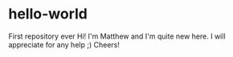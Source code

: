 # hello-world
First repository ever
Hi! I'm Matthew and I'm quite new here.
I will appreciate for any help ;)
Cheers!
